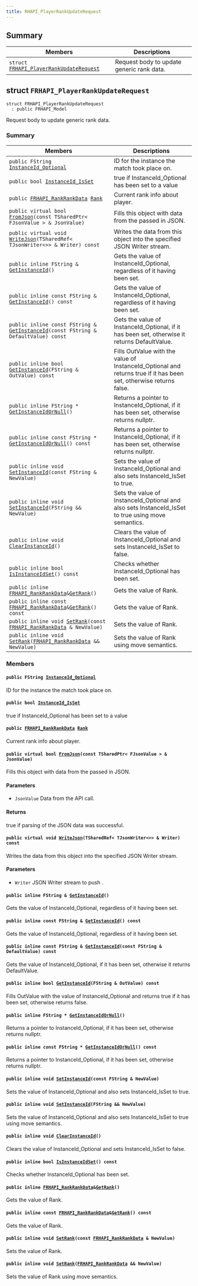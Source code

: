```yaml
---
title: RHAPI_PlayerRankUpdateRequest
---
```


## Summary

 Members                        | Descriptions                                
--------------------------------|---------------------------------------------
`struct `[`FRHAPI_PlayerRankUpdateRequest`](#structFRHAPI__PlayerRankUpdateRequest) | Request body to update generic rank data.

## struct `FRHAPI_PlayerRankUpdateRequest` <a id="structFRHAPI__PlayerRankUpdateRequest"></a>

```
struct FRHAPI_PlayerRankUpdateRequest
  : public FRHAPI_Model
```

Request body to update generic rank data.

### Summary

 Members                        | Descriptions                                
--------------------------------|---------------------------------------------
`public FString `[`InstanceId_Optional`](#structFRHAPI__PlayerRankUpdateRequest_1af38fcda3794f6b94dd00fba499d1360b) | ID for the instance the match took place on.
`public bool `[`InstanceId_IsSet`](#structFRHAPI__PlayerRankUpdateRequest_1a40d06b2cf100c0b0b2e47ad7d7853b68) | true if InstanceId_Optional has been set to a value
`public `[`FRHAPI_RankRankData`](RHAPI_RankRankData.md#structFRHAPI__RankRankData)` `[`Rank`](#structFRHAPI__PlayerRankUpdateRequest_1a1f30d3e8c798aa12df14a5e9ba5ec620) | Current rank info about player.
`public virtual bool `[`FromJson`](#structFRHAPI__PlayerRankUpdateRequest_1abc8a2321b107727ec602620d5853cc9b)`(const TSharedPtr< FJsonValue > & JsonValue)` | Fills this object with data from the passed in JSON.
`public virtual void `[`WriteJson`](#structFRHAPI__PlayerRankUpdateRequest_1ad74f32dc185868248c493327b08ea8d8)`(TSharedRef< TJsonWriter<>> & Writer) const` | Writes the data from this object into the specified JSON Writer stream.
`public inline FString & `[`GetInstanceId`](#structFRHAPI__PlayerRankUpdateRequest_1ad1cf60fa86e710efd0b046dada4e3c59)`()` | Gets the value of InstanceId_Optional, regardless of it having been set.
`public inline const FString & `[`GetInstanceId`](#structFRHAPI__PlayerRankUpdateRequest_1a21010161b9f74a09a0f1ffc0eb05560f)`() const` | Gets the value of InstanceId_Optional, regardless of it having been set.
`public inline const FString & `[`GetInstanceId`](#structFRHAPI__PlayerRankUpdateRequest_1abaf0629c5e89f214428157d2cb7e4ea3)`(const FString & DefaultValue) const` | Gets the value of InstanceId_Optional, if it has been set, otherwise it returns DefaultValue.
`public inline bool `[`GetInstanceId`](#structFRHAPI__PlayerRankUpdateRequest_1a77bd2cd58b54b0336faf0bf98e422658)`(FString & OutValue) const` | Fills OutValue with the value of InstanceId_Optional and returns true if it has been set, otherwise returns false.
`public inline FString * `[`GetInstanceIdOrNull`](#structFRHAPI__PlayerRankUpdateRequest_1a5842aca4a8311ee0ca42163ccf7b38ea)`()` | Returns a pointer to InstanceId_Optional, if it has been set, otherwise returns nullptr.
`public inline const FString * `[`GetInstanceIdOrNull`](#structFRHAPI__PlayerRankUpdateRequest_1afbc936802367071d0637ea2a76874862)`() const` | Returns a pointer to InstanceId_Optional, if it has been set, otherwise returns nullptr.
`public inline void `[`SetInstanceId`](#structFRHAPI__PlayerRankUpdateRequest_1a03ed7f7b0de9b8e1ce69672d4670ae15)`(const FString & NewValue)` | Sets the value of InstanceId_Optional and also sets InstanceId_IsSet to true.
`public inline void `[`SetInstanceId`](#structFRHAPI__PlayerRankUpdateRequest_1a5219e673e683e99e7e55b4fb8fd73679)`(FString && NewValue)` | Sets the value of InstanceId_Optional and also sets InstanceId_IsSet to true using move semantics.
`public inline void `[`ClearInstanceId`](#structFRHAPI__PlayerRankUpdateRequest_1a6ed6ba4c13c1d481737f6ad718caa77b)`()` | Clears the value of InstanceId_Optional and sets InstanceId_IsSet to false.
`public inline bool `[`IsInstanceIdSet`](#structFRHAPI__PlayerRankUpdateRequest_1a1210ea3e178567d426909af46620ce01)`() const` | Checks whether InstanceId_Optional has been set.
`public inline `[`FRHAPI_RankRankData`](RHAPI_RankRankData.md#structFRHAPI__RankRankData)` & `[`GetRank`](#structFRHAPI__PlayerRankUpdateRequest_1a533df68b0ae653e7f025493e687ca4cd)`()` | Gets the value of Rank.
`public inline const `[`FRHAPI_RankRankData`](RHAPI_RankRankData.md#structFRHAPI__RankRankData)` & `[`GetRank`](#structFRHAPI__PlayerRankUpdateRequest_1a5464b9717b7bb91f96c212bef3c9bd81)`() const` | Gets the value of Rank.
`public inline void `[`SetRank`](#structFRHAPI__PlayerRankUpdateRequest_1aee6f884e97ead068c7169ae0a607a4e7)`(const `[`FRHAPI_RankRankData`](RHAPI_RankRankData.md#structFRHAPI__RankRankData)` & NewValue)` | Sets the value of Rank.
`public inline void `[`SetRank`](#structFRHAPI__PlayerRankUpdateRequest_1aa1f1762fe3c10a4597dd006313300165)`(`[`FRHAPI_RankRankData`](RHAPI_RankRankData.md#structFRHAPI__RankRankData)` && NewValue)` | Sets the value of Rank using move semantics.

### Members

#### `public FString `[`InstanceId_Optional`](#structFRHAPI__PlayerRankUpdateRequest_1af38fcda3794f6b94dd00fba499d1360b) <a id="structFRHAPI__PlayerRankUpdateRequest_1af38fcda3794f6b94dd00fba499d1360b"></a>

ID for the instance the match took place on.

#### `public bool `[`InstanceId_IsSet`](#structFRHAPI__PlayerRankUpdateRequest_1a40d06b2cf100c0b0b2e47ad7d7853b68) <a id="structFRHAPI__PlayerRankUpdateRequest_1a40d06b2cf100c0b0b2e47ad7d7853b68"></a>

true if InstanceId_Optional has been set to a value

#### `public `[`FRHAPI_RankRankData`](RHAPI_RankRankData.md#structFRHAPI__RankRankData)` `[`Rank`](#structFRHAPI__PlayerRankUpdateRequest_1a1f30d3e8c798aa12df14a5e9ba5ec620) <a id="structFRHAPI__PlayerRankUpdateRequest_1a1f30d3e8c798aa12df14a5e9ba5ec620"></a>

Current rank info about player.

#### `public virtual bool `[`FromJson`](#structFRHAPI__PlayerRankUpdateRequest_1abc8a2321b107727ec602620d5853cc9b)`(const TSharedPtr< FJsonValue > & JsonValue)` <a id="structFRHAPI__PlayerRankUpdateRequest_1abc8a2321b107727ec602620d5853cc9b"></a>

Fills this object with data from the passed in JSON.

#### Parameters
* `JsonValue` Data from the API call.

#### Returns
true if parsing of the JSON data was successful.

#### `public virtual void `[`WriteJson`](#structFRHAPI__PlayerRankUpdateRequest_1ad74f32dc185868248c493327b08ea8d8)`(TSharedRef< TJsonWriter<>> & Writer) const` <a id="structFRHAPI__PlayerRankUpdateRequest_1ad74f32dc185868248c493327b08ea8d8"></a>

Writes the data from this object into the specified JSON Writer stream.

#### Parameters
* `Writer` JSON Writer stream to push .

#### `public inline FString & `[`GetInstanceId`](#structFRHAPI__PlayerRankUpdateRequest_1ad1cf60fa86e710efd0b046dada4e3c59)`()` <a id="structFRHAPI__PlayerRankUpdateRequest_1ad1cf60fa86e710efd0b046dada4e3c59"></a>

Gets the value of InstanceId_Optional, regardless of it having been set.

#### `public inline const FString & `[`GetInstanceId`](#structFRHAPI__PlayerRankUpdateRequest_1a21010161b9f74a09a0f1ffc0eb05560f)`() const` <a id="structFRHAPI__PlayerRankUpdateRequest_1a21010161b9f74a09a0f1ffc0eb05560f"></a>

Gets the value of InstanceId_Optional, regardless of it having been set.

#### `public inline const FString & `[`GetInstanceId`](#structFRHAPI__PlayerRankUpdateRequest_1abaf0629c5e89f214428157d2cb7e4ea3)`(const FString & DefaultValue) const` <a id="structFRHAPI__PlayerRankUpdateRequest_1abaf0629c5e89f214428157d2cb7e4ea3"></a>

Gets the value of InstanceId_Optional, if it has been set, otherwise it returns DefaultValue.

#### `public inline bool `[`GetInstanceId`](#structFRHAPI__PlayerRankUpdateRequest_1a77bd2cd58b54b0336faf0bf98e422658)`(FString & OutValue) const` <a id="structFRHAPI__PlayerRankUpdateRequest_1a77bd2cd58b54b0336faf0bf98e422658"></a>

Fills OutValue with the value of InstanceId_Optional and returns true if it has been set, otherwise returns false.

#### `public inline FString * `[`GetInstanceIdOrNull`](#structFRHAPI__PlayerRankUpdateRequest_1a5842aca4a8311ee0ca42163ccf7b38ea)`()` <a id="structFRHAPI__PlayerRankUpdateRequest_1a5842aca4a8311ee0ca42163ccf7b38ea"></a>

Returns a pointer to InstanceId_Optional, if it has been set, otherwise returns nullptr.

#### `public inline const FString * `[`GetInstanceIdOrNull`](#structFRHAPI__PlayerRankUpdateRequest_1afbc936802367071d0637ea2a76874862)`() const` <a id="structFRHAPI__PlayerRankUpdateRequest_1afbc936802367071d0637ea2a76874862"></a>

Returns a pointer to InstanceId_Optional, if it has been set, otherwise returns nullptr.

#### `public inline void `[`SetInstanceId`](#structFRHAPI__PlayerRankUpdateRequest_1a03ed7f7b0de9b8e1ce69672d4670ae15)`(const FString & NewValue)` <a id="structFRHAPI__PlayerRankUpdateRequest_1a03ed7f7b0de9b8e1ce69672d4670ae15"></a>

Sets the value of InstanceId_Optional and also sets InstanceId_IsSet to true.

#### `public inline void `[`SetInstanceId`](#structFRHAPI__PlayerRankUpdateRequest_1a5219e673e683e99e7e55b4fb8fd73679)`(FString && NewValue)` <a id="structFRHAPI__PlayerRankUpdateRequest_1a5219e673e683e99e7e55b4fb8fd73679"></a>

Sets the value of InstanceId_Optional and also sets InstanceId_IsSet to true using move semantics.

#### `public inline void `[`ClearInstanceId`](#structFRHAPI__PlayerRankUpdateRequest_1a6ed6ba4c13c1d481737f6ad718caa77b)`()` <a id="structFRHAPI__PlayerRankUpdateRequest_1a6ed6ba4c13c1d481737f6ad718caa77b"></a>

Clears the value of InstanceId_Optional and sets InstanceId_IsSet to false.

#### `public inline bool `[`IsInstanceIdSet`](#structFRHAPI__PlayerRankUpdateRequest_1a1210ea3e178567d426909af46620ce01)`() const` <a id="structFRHAPI__PlayerRankUpdateRequest_1a1210ea3e178567d426909af46620ce01"></a>

Checks whether InstanceId_Optional has been set.

#### `public inline `[`FRHAPI_RankRankData`](RHAPI_RankRankData.md#structFRHAPI__RankRankData)` & `[`GetRank`](#structFRHAPI__PlayerRankUpdateRequest_1a533df68b0ae653e7f025493e687ca4cd)`()` <a id="structFRHAPI__PlayerRankUpdateRequest_1a533df68b0ae653e7f025493e687ca4cd"></a>

Gets the value of Rank.

#### `public inline const `[`FRHAPI_RankRankData`](RHAPI_RankRankData.md#structFRHAPI__RankRankData)` & `[`GetRank`](#structFRHAPI__PlayerRankUpdateRequest_1a5464b9717b7bb91f96c212bef3c9bd81)`() const` <a id="structFRHAPI__PlayerRankUpdateRequest_1a5464b9717b7bb91f96c212bef3c9bd81"></a>

Gets the value of Rank.

#### `public inline void `[`SetRank`](#structFRHAPI__PlayerRankUpdateRequest_1aee6f884e97ead068c7169ae0a607a4e7)`(const `[`FRHAPI_RankRankData`](RHAPI_RankRankData.md#structFRHAPI__RankRankData)` & NewValue)` <a id="structFRHAPI__PlayerRankUpdateRequest_1aee6f884e97ead068c7169ae0a607a4e7"></a>

Sets the value of Rank.

#### `public inline void `[`SetRank`](#structFRHAPI__PlayerRankUpdateRequest_1aa1f1762fe3c10a4597dd006313300165)`(`[`FRHAPI_RankRankData`](RHAPI_RankRankData.md#structFRHAPI__RankRankData)` && NewValue)` <a id="structFRHAPI__PlayerRankUpdateRequest_1aa1f1762fe3c10a4597dd006313300165"></a>

Sets the value of Rank using move semantics.

